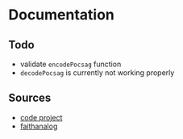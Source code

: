 # Documentation

## Todo

* validate `encodePocsag` function
* `decodePocsag` is currently not working properly

## Sources

* [code project](https://www.codeproject.com/Articles/13189/POCSAG-Encoder)
* [faithanalog](https://github.com/faithanalog/pocsag-encoder)
